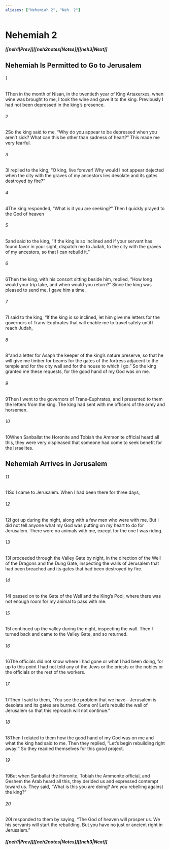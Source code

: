 ```yaml
---
aliases: ["Nehemiah 2", "Neh. 2"]
---
```

# Nehemiah 2
##### <span class=arrow-left></span>[[neh1|Prev]]<span class=navigation-separator></span>[[neh2notes|Notes]]<span class=navigation-separator></span>[[neh3|Next]]<span class=arrow-right></span>
## Nehemiah Is Permitted to Go to Jerusalem
###### 1
<span class=verse-first>1</span>Then in the month of Nisan, in the twentieth year of King Artaxerxes, when wine was brought to me, I took the wine and gave it to the king. Previously I had not been depressed in the king’s presence.
###### 2
<span class=verse-body>2</span>So the king said to me, “Why do you appear to be depressed when you aren’t sick? What can this be other than sadness of heart?” This made me very fearful.
###### 3
<span class=verse-body>3</span>I replied to the king, “O king, live forever! Why would I not appear dejected when the city with the graves of my ancestors lies desolate and its gates destroyed by fire?”
###### 4
<span class=verse-body>4</span>The king responded, “What is it you are seeking?” Then I quickly prayed to the God of heaven
###### 5
<span class=verse-body>5</span>and said to the king, “If the king is so inclined and if your servant has found favor in your sight, dispatch me to Judah, to the city with the graves of my ancestors, so that I can rebuild it.”
###### 6
<span class=verse-body>6</span>Then the king, with his consort sitting beside him, replied, “How long would your trip take, and when would you return?” Since the king was pleased to send me, I gave him a time.
###### 7
<span class=verse-body>7</span>I said to the king, “If the king is so inclined, let him give me letters for the governors of Trans-Euphrates that will enable me to travel safely until I reach Judah,
###### 8
<span class=verse-body>8</span>“and a letter for Asaph the keeper of the king’s nature preserve, so that he will give me timber for beams for the gates of the fortress adjacent to the temple and for the city wall and for the house to which I go.” So the king granted me these requests, for the good hand of my God was on me.
<div class=paragraph-break></div>

###### 9
<span class=verse-first>9</span>Then I went to the governors of Trans-Euphrates, and I presented to them the letters from the king. The king had sent with me officers of the army and horsemen.
###### 10
<span class=verse-body>10</span>When Sanballat the Horonite and Tobiah the Ammonite official heard all this, they were very displeased that someone had come to seek benefit for the Israelites.
## Nehemiah Arrives in Jerusalem
###### 11
<span class=verse-first>11</span>So I came to Jerusalem. When I had been there for three days,
###### 12
<span class=verse-body>12</span>I got up during the night, along with a few men who were with me. But I did not tell anyone what my God was putting on my heart to do for Jerusalem. There were no animals with me, except for the one I was riding.
###### 13
<span class=verse-body>13</span>I proceeded through the Valley Gate by night, in the direction of the Well of the Dragons and the Dung Gate, inspecting the walls of Jerusalem that had been breached and its gates that had been destroyed by fire.
###### 14
<span class=verse-body>14</span>I passed on to the Gate of the Well and the King’s Pool, where there was not enough room for my animal to pass with me.
###### 15
<span class=verse-body>15</span>I continued up the valley during the night, inspecting the wall. Then I turned back and came to the Valley Gate, and so returned.
###### 16
<span class=verse-body>16</span>The officials did not know where I had gone or what I had been doing, for up to this point I had not told any of the Jews or the priests or the nobles or the officials or the rest of the workers.
<div class=paragraph-break></div>

###### 17
<span class=verse-first>17</span>Then I said to them, “You see the problem that we have—Jerusalem is desolate and its gates are burned. Come on! Let’s rebuild the wall of Jerusalem so that this reproach will not continue.”
###### 18
<span class=verse-body>18</span>Then I related to them how the good hand of my God was on me and what the king had said to me. Then they replied, “Let’s begin rebuilding right away!” So they readied themselves for this good project.
###### 19
<span class=verse-body>19</span>But when Sanballat the Horonite, Tobiah the Ammonite official, and Geshem the Arab heard all this, they derided us and expressed contempt toward us. They said, “What is this you are doing? Are you rebelling against the king?”
###### 20
<span class=verse-body>20</span>I responded to them by saying, “The God of heaven will prosper us. We his servants will start the rebuilding. But you have no just or ancient right in Jerusalem.”
##### <span class=arrow-left></span>[[neh1|Prev]]<span class=navigation-separator></span>[[neh2notes|Notes]]<span class=navigation-separator></span>[[neh3|Next]]<span class=arrow-right></span>